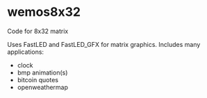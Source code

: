 # wemos8x32
Code for 8x32 matrix


Uses FastLED and FastLED_GFX for matrix graphics.
Includes many applications: 
 - clock
 - bmp animation(s)
 - bitcoin quotes
 - openweathermap
 
